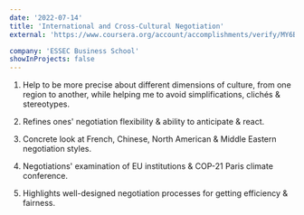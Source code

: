 ```yaml
---
date: '2022-07-14'
title: 'International and Cross-Cultural Negotiation'
external: 'https://www.coursera.org/account/accomplishments/verify/MY6BLZX28UFV/'

company: 'ESSEC Business School'
showInProjects: false
---
```


1. Help to be more precise about different dimensions of culture, from one region to another, while helping me to avoid simplifications, clichés & stereotypes.

2. Refines ones' negotiation flexibility & ability to anticipate & react.

3. Concrete look at French, Chinese, North American & Middle Eastern negotiation styles.

4. Negotiations' examination of EU institutions & COP-21 Paris climate conference.

5. Highlights well-designed negotiation processes for getting efficiency & fairness.
